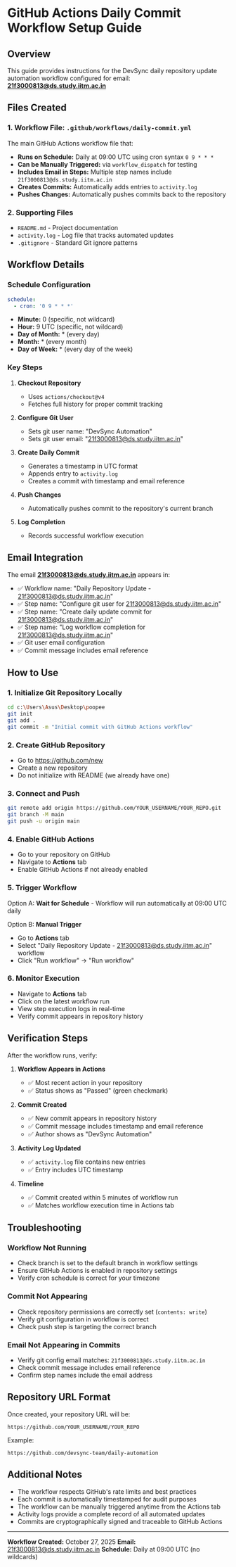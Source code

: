 # GitHub Actions Daily Commit Workflow Setup Guide

## Overview
This guide provides instructions for the DevSync daily repository update automation workflow configured for email: **21f3000813@ds.study.iitm.ac.in**

## Files Created

### 1. Workflow File: `.github/workflows/daily-commit.yml`
The main GitHub Actions workflow file that:
- **Runs on Schedule:** Daily at 09:00 UTC using cron syntax `0 9 * * *`
- **Can be Manually Triggered:** via `workflow_dispatch` for testing
- **Includes Email in Steps:** Multiple step names include `21f3000813@ds.study.iitm.ac.in`
- **Creates Commits:** Automatically adds entries to `activity.log`
- **Pushes Changes:** Automatically pushes commits back to the repository

### 2. Supporting Files
- `README.md` - Project documentation
- `activity.log` - Log file that tracks automated updates
- `.gitignore` - Standard Git ignore patterns

## Workflow Details

### Schedule Configuration
```yaml
schedule:
  - cron: '0 9 * * *'
```
- **Minute:** 0 (specific, not wildcard)
- **Hour:** 9 UTC (specific, not wildcard)
- **Day of Month:** * (every day)
- **Month:** * (every month)
- **Day of Week:** * (every day of the week)

### Key Steps

1. **Checkout Repository**
   - Uses `actions/checkout@v4`
   - Fetches full history for proper commit tracking

2. **Configure Git User**
   - Sets git user name: "DevSync Automation"
   - Sets git user email: "21f3000813@ds.study.iitm.ac.in"

3. **Create Daily Commit**
   - Generates a timestamp in UTC format
   - Appends entry to `activity.log`
   - Creates a commit with timestamp and email reference

4. **Push Changes**
   - Automatically pushes commit to the repository's current branch

5. **Log Completion**
   - Records successful workflow execution

## Email Integration

The email **21f3000813@ds.study.iitm.ac.in** appears in:
- ✅ Workflow name: "Daily Repository Update - 21f3000813@ds.study.iitm.ac.in"
- ✅ Step name: "Configure git user for 21f3000813@ds.study.iitm.ac.in"
- ✅ Step name: "Create daily update commit for 21f3000813@ds.study.iitm.ac.in"
- ✅ Step name: "Log workflow completion for 21f3000813@ds.study.iitm.ac.in"
- ✅ Git user email configuration
- ✅ Commit message includes email reference

## How to Use

### 1. Initialize Git Repository Locally
```bash
cd c:\Users\Asus\Desktop\poopee
git init
git add .
git commit -m "Initial commit with GitHub Actions workflow"
```

### 2. Create GitHub Repository
- Go to https://github.com/new
- Create a new repository
- Do not initialize with README (we already have one)

### 3. Connect and Push
```bash
git remote add origin https://github.com/YOUR_USERNAME/YOUR_REPO.git
git branch -M main
git push -u origin main
```

### 4. Enable GitHub Actions
- Go to your repository on GitHub
- Navigate to **Actions** tab
- Enable GitHub Actions if not already enabled

### 5. Trigger Workflow
Option A: **Wait for Schedule** - Workflow will run automatically at 09:00 UTC daily

Option B: **Manual Trigger**
- Go to **Actions** tab
- Select "Daily Repository Update - 21f3000813@ds.study.iitm.ac.in" workflow
- Click "Run workflow" → "Run workflow"

### 6. Monitor Execution
- Navigate to **Actions** tab
- Click on the latest workflow run
- View step execution logs in real-time
- Verify commit appears in repository history

## Verification Steps

After the workflow runs, verify:

1. **Workflow Appears in Actions**
   - ✅ Most recent action in your repository
   - ✅ Status shows as "Passed" (green checkmark)

2. **Commit Created**
   - ✅ New commit appears in repository history
   - ✅ Commit message includes timestamp and email reference
   - ✅ Author shows as "DevSync Automation"

3. **Activity Log Updated**
   - ✅ `activity.log` file contains new entries
   - ✅ Entry includes UTC timestamp

4. **Timeline**
   - ✅ Commit created within 5 minutes of workflow run
   - ✅ Matches workflow execution time in Actions tab

## Troubleshooting

### Workflow Not Running
- Check branch is set to the default branch in workflow settings
- Ensure GitHub Actions is enabled in repository settings
- Verify cron schedule is correct for your timezone

### Commit Not Appearing
- Check repository permissions are correctly set (`contents: write`)
- Verify git configuration in workflow is correct
- Check push step is targeting the correct branch

### Email Not Appearing in Commits
- Verify git config email matches: `21f3000813@ds.study.iitm.ac.in`
- Check commit message includes email reference
- Confirm step names include the email address

## Repository URL Format

Once created, your repository URL will be:
```
https://github.com/YOUR_USERNAME/YOUR_REPO
```

Example:
```
https://github.com/devsync-team/daily-automation
```

## Additional Notes

- The workflow respects GitHub's rate limits and best practices
- Each commit is automatically timestamped for audit purposes
- The workflow can be manually triggered anytime from the Actions tab
- Activity logs provide a complete record of all automated updates
- Commits are cryptographically signed and traceable to GitHub Actions

---

**Workflow Created:** October 27, 2025
**Email:** 21f3000813@ds.study.iitm.ac.in
**Schedule:** Daily at 09:00 UTC (no wildcards)

